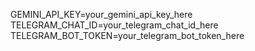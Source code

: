 GEMINI_API_KEY=your_gemini_api_key_here
TELEGRAM_CHAT_ID=your_telegram_chat_id_here
TELEGRAM_BOT_TOKEN=your_telegram_bot_token_here 
